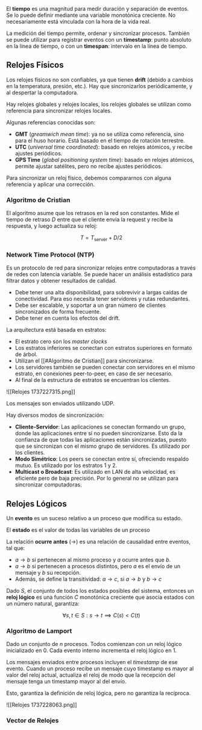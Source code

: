 El **tiempo** es una magnitud para medir duración y separación de eventos. Se lo puede definir mediante una variable monotónica creciente. No necesariamente está vinculada con la hora de la vida real.

La medición del tiempo permite, ordenar y sincronizar procesos. También se puede utilizar para registrar eventos con un **timestamp**: punto absoluto en la línea de tiempo, o con un **timespan**: intervalo en la línea de tiempo.

## Relojes Físicos

Los relojes físicos no son confiables, ya que tienen **drift** (debido a cambios en la temperatura, presión, etc.). Hay que sincronizarlos periódicamente, y al despertar la computadora.

Hay relojes globales y relojes locales, los relojes globales se utilizan como referencia para sincronizar relojes locales.

Algunas referencias conocidas son:

- **GMT** (*greamwich mean time*): ya no se utiliza como referencia, sino para el huso horario. Está basado en el tiempo de rotación terrestre.
- **UTC** (*universal time coordinated*): basado en relojes atómicos, y recibe ajustes periódicos.
- **GPS Time** (*global positioning system time*): basado en relojes atómicos, permite ajustar satélites, pero no recibe ajustes periódicos.

Para sincronizar un reloj físico, debemos compararnos con alguna referencia y aplicar una corrección.

### Algoritmo de Cristian

El algoritmo asume que los retrasos en la red son constantes. Mide el tiempo de retraso $D$ entre que el cliente envía la request y recibe la respuesta, y luego actualiza su reloj:

$$
T = T_\text{server} + D / 2
$$

### Network Time Protocol (NTP)

Es un protocolo de red para sincronizar relojes entre computadoras a través de redes con latencia variable. Se puede hacer un análisis estadístico para filtrar datos y obtener resultados de calidad.

- Debe tener una alta disponibilidad, para sobrevivir a largas caídas de conectividad. Para eso necesita tener servidores y rutas redundantes.
- Debe ser escalable, y soportar a un gran número de clientes sincronizados de forma frecuente.
- Debe tener en cuenta los efectos del drift.

La arquitectura está basada en estratos:

- El estrato cero son los *master clocks*
- Los estratos inferiores se conectan con estratos superiores en formato de árbol.
- Utilizan el [[#Algoritmo de Cristian]] para sincronizarse.
- Los servidores también se pueden conectar con servidores en el mismo estrato, en conexiones peer-to-peer, en caso de ser necesario.
- Al final de la estructura de estratos se encuentran los clientes.

![[Relojes 1737227315.png]]

Los mensajes son enviados utilizando UDP.

Hay diversos modos de sincronización:

- **Cliente-Servidor**: Las aplicaciones se conectan formando un grupo, donde las aplicaciones entre sí no pueden sincronizarse. Esto da la confianza de que todas las aplicaciones están sincronizadas, puesto que se sincronizan con el mismo grupo de servidores. Es utilizado por los clientes.
- **Modo Simétrico**: Los peers se conectan entre sí, ofreciendo respaldo mutuo. Es utilizado por los estratos 1 y 2.
- **Multicast o Broadcast**: Es utilizado en LAN de alta velocidad, es eficiente pero de baja precisión. Por lo general no se utilizan para sincronizar computadoras.

## Relojes Lógicos

Un **evento** es un suceso relativo a un proceso que modifica su estado.

El **estado** es el valor de todas las variables de un proceso

La relación **ocurre antes** ($\to$) es una relación de causalidad entre eventos, tal que:

- $a \to b$ si pertenecen al mismo proceso y $a$ ocurre antes que $b$.
- $a \to b$ si pertenecen a procesos distintos, pero $a$ es el envío de un mensaje y $b$ su recepción.
- Además, se define la transitividad: $a \to c$, si $a \to b$ y $b \to c$

Dado $S$, el conjunto de todos los estados posibles del sistema, entonces un **reloj lógico** es una función $C$ monotónica creciente que asocia estados con un número natural, garantiza:

$$
\forall s,t \in S : s \to t \implies C(s) < C(t)
$$

### Algoritmo de Lamport

Dado un conjunto de $n$ procesos. Todos comienzan con un reloj lógico inicializado en $0$. Cada evento interno incrementa el reloj lógico en $1$.

Los mensajes enviados entre procesos incluyen el *timestamp* de ese evento. Cuando un proceso recibe un mensaje cuyo timestamp es mayor al valor del reloj actual, actualiza el reloj de modo que la recepción del mensaje tenga un timestamp mayor al del envío.

Esto, garantiza la definición de reloj lógica, pero no garantiza la recíproca.

![[Relojes 1737228063.png]]

### Vector de Relojes
